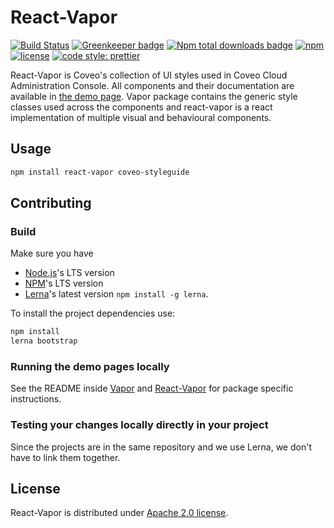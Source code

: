 # React-Vapor

[![Build Status](https://img.shields.io/travis/coveo/react-vapor.svg?style=flat-square)](https://travis-ci.org/coveo/react-vapor)
[![Greenkeeper badge](https://badges.greenkeeper.io/coveo/react-vapor.svg?style=flat-square)](https://greenkeeper.io/)
[![Npm total downloads badge](https://img.shields.io/npm/dt/react-vapor.svg?style=flat-square)](https://www.npmjs.com/package/react-vapor)
[![npm](https://img.shields.io/npm/v/react-vapor.svg?maxAge=2592000&style=flat-square)](https://www.npmjs.com/package/react-vapor)
[![license](https://img.shields.io/hexpm/l/plug.svg?style=flat-square)](LICENSE)
[![code style: prettier](https://img.shields.io/badge/code_style-prettier-ff69b4.svg?style=flat-square)](https://github.com/prettier/prettier)

React-Vapor is Coveo's collection of UI styles used in Coveo Cloud Administration Console. All components and their documentation are available in [the demo page](http://react-vapor.surge.sh/). Vapor package contains the generic style classes used across the components and react-vapor is a react implementation of multiple visual and behavioural components.

## Usage

```bash
npm install react-vapor coveo-styleguide
```

## Contributing

### Build

Make sure you have

-   [Node.js](https://nodejs.org/)'s LTS version
-   [NPM](https://www.npmjs.com/package/npm)'s LTS version
-   [Lerna](https://lerna.js.org/)'s latest version `npm install -g lerna`.

To install the project dependencies use:

```bash
npm install
lerna bootstrap
```

### Running the demo pages locally

See the README inside [Vapor](packages/vapor) and [React-Vapor](packages/react-vapor) for package specific instructions.

### Testing your changes locally directly in your project

Since the projects are in the same repository and we use Lerna, we don't have to link them together.

## License

React-Vapor is distributed under [Apache 2.0 license](LICENSE).
